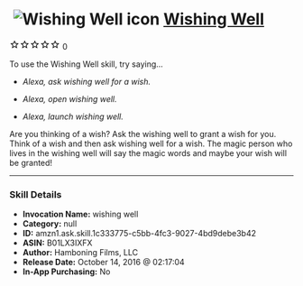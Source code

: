 # &nbsp;<img src="skill_icon" alt="Wishing Well icon" width="36"> [Wishing Well](http://alexa.amazon.com/#skills/amzn1.ask.skill.1c333775-c5bb-4fc3-9027-4bd9debe3b42)
![0 stars](../../images/ic_star_border_black_18dp_1x.png)![0 stars](../../images/ic_star_border_black_18dp_1x.png)![0 stars](../../images/ic_star_border_black_18dp_1x.png)![0 stars](../../images/ic_star_border_black_18dp_1x.png)![0 stars](../../images/ic_star_border_black_18dp_1x.png) 0

To use the Wishing Well skill, try saying...

* *Alexa, ask wishing well for a wish.*

* *Alexa, open wishing well.*

* *Alexa, launch wishing well.*

Are you thinking of a wish?  Ask the wishing well to grant a wish for you.  Think of a wish and then ask wishing well for a wish.  The magic person who lives in the wishing well will say the magic words and maybe your wish will be granted!

***

### Skill Details

* **Invocation Name:** wishing well
* **Category:** null
* **ID:** amzn1.ask.skill.1c333775-c5bb-4fc3-9027-4bd9debe3b42
* **ASIN:** B01LX3IXFX
* **Author:** Hamboning Films, LLC
* **Release Date:** October 14, 2016 @ 02:17:04
* **In-App Purchasing:** No

